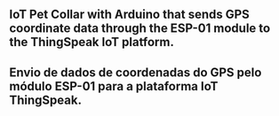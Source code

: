 
## IoT Pet Collar with Arduino that sends GPS coordinate data through the ESP-01 module to the ThingSpeak IoT platform.

## Envio de dados de coordenadas do GPS pelo módulo ESP-01 para a plataforma IoT ThingSpeak. 
